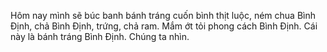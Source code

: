 Hôm nay mình sẽ búc banh bánh tráng cuốn bình thịt luộc, ném chua Bình Định, chả Bình Định, trứng, chả ram.
Mắm ớt tỏi phong cách Bình Định. Cái này là bánh tráng Bình Định.
Chúng ta nhìn.
